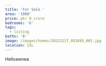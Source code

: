 ```yaml
---
title: 'For Sale '
area: '1000'
price: pkr 9 crore
bedrooms: '6'
tags:
  - listing
baths: '6'
image: /images/homes/20221217_053845_001.jpg
location: ISL
---
```

Helloawnea
